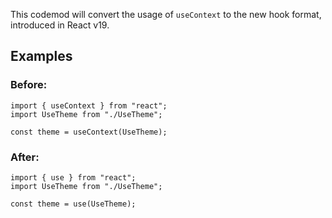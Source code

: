 This codemod will convert the usage of `useContext` to the new hook format, introduced in React v19.

## Examples
### Before:

```tsx
import { useContext } from "react";
import UseTheme from "./UseTheme";

const theme = useContext(UseTheme);
```

### After:

```tsx
import { use } from "react";
import UseTheme from "./UseTheme";

const theme = use(UseTheme);
```
